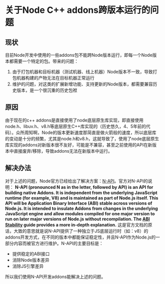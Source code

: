 # 关于Node C++ addons跨版本运行的问题
## 现状
目前Node开发中使用的一些addons包不能跨Node版本运行，即每一个Node版本都需要一个特定的包。带来的问题：
1. 由于打包机器和目标机器（测试机器、线上机器）Node版本不一致，导致打包机器构建的产物无法在目标机器正常运行
2. 维护的问题，对这类的扩展新增功能、支持更新的Node版本，都需要兼容历史版本，是一个很沉重的历史包袱  

## 原因
由于现在的c++ addons是直接使用了node底层原生库实现，即直接使用node.h、libuv.h、v8.h等底层原生C++库实现的（历史悠久，4、5年前的代码）。众所周知啊，Node的版本更新速度那简直是做火箭般的速度，所以底层库的变动是十分的频繁，尤其是node.h和v8.h，这就导致了，使用了node底层原生库实现的addons对新版本很不友好，可能是不兼容，甚至之前使用的API在新版本中直接废弃/移除，导致addons无法在新版本中运行。
## 解决办法
对于上述的问题，Node官方已经给出了解决方案：[N-API](https://nodejs.org/dist/latest-v14.x/docs/api/n-api.html)。官方对N-API的说明：
**N-API (pronounced N as in the letter, followed by API) is an API for building native Addons. It is independent from the underlying JavaScript runtime (for example, V8) and is maintained as part of Node.js itself. This API will be Application Binary Interface (ABI) stable across versions of Node.js. It is intended to insulate Addons from changes in the underlying JavaScript engine and allow modules compiled for one major version to run on later major versions of Node.js without recompilation. The [ABI Stability](https://nodejs.org/en/docs/guides/abi-stability/) guide provides a more in-depth explanation.** 这是官方文档的原话，大致的意思就是说N-API提供了一种独立于JS底层运行时（如：v8）的addons开发方式，在不同的版本中都能保证稳定性，并且N-API作为Node.js的一部分内容而被官方进行维护。N-API的主要目标是：
- 提供稳定的ABI接口
- 消除Node版本差异
- 消除JS引擎差异

所以我们使用N-API开发addons能解决上述的问题。
